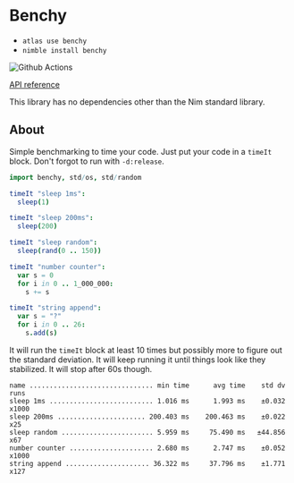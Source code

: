 # Benchy

* `atlas use benchy`
* `nimble install benchy`

![Github Actions](https://github.com/treeform/benchy/workflows/Github%20Actions/badge.svg)

[API reference](https://treeform.github.io/benchy)

This library has no dependencies other than the Nim standard library.

## About

Simple benchmarking to time your code. Just put your code in a `timeIt` block. Don't forgot to run with `-d:release`.

```nim
import benchy, std/os, std/random

timeIt "sleep 1ms":
  sleep(1)

timeIt "sleep 200ms":
  sleep(200)

timeIt "sleep random":
  sleep(rand(0 .. 150))

timeIt "number counter":
  var s = 0
  for i in 0 .. 1_000_000:
    s += s

timeIt "string append":
  var s = "?"
  for i in 0 .. 26:
    s.add(s)
```

It will run the `timeIt` block at least 10 times but possibly more to figure out the standard deviation. It will keep running it until things look like they stabilized. It will stop after 60s though.

```
name ............................... min time      avg time    std dv   runs
sleep 1ms .......................... 1.016 ms      1.993 ms    ±0.032  x1000
sleep 200ms ...................... 200.403 ms    200.463 ms    ±0.022    x25
sleep random ....................... 5.959 ms     75.490 ms   ±44.856    x67
number counter ..................... 2.680 ms      2.747 ms    ±0.052  x1000
string append ..................... 36.322 ms     37.796 ms    ±1.771   x127
```
